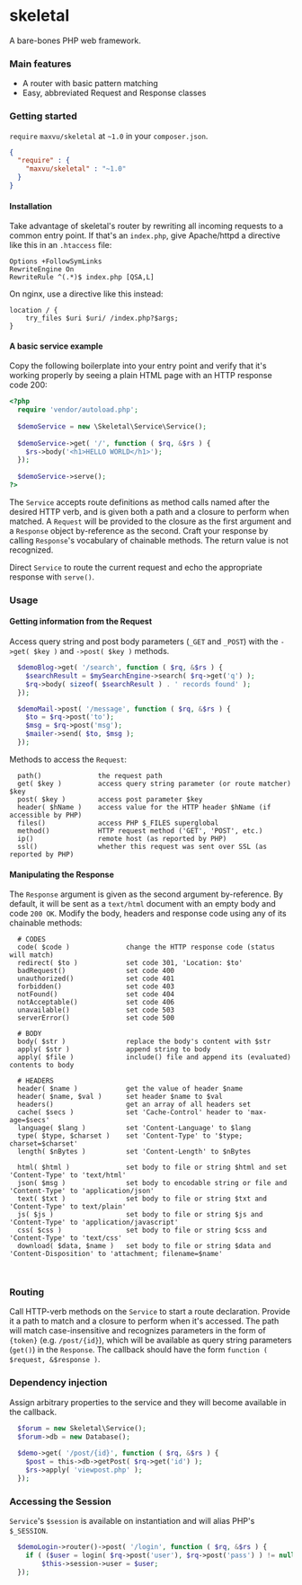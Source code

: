 # skeletal

A bare-bones PHP web framework. 

### Main features

* A router with basic pattern matching
* Easy, abbreviated Request and Response classes

### Getting started

`require` `maxvu/skeletal` at `~1.0` in your `composer.json`.

```json
{
  "require" : {
    "maxvu/skeletal" : "~1.0"
  }
}
```

#### Installation

Take advantage of skeletal's router by rewriting all incoming requests to a common entry point. If that's an `index.php`, give Apache/httpd a directive like this in an `.htaccess` file:

```
Options +FollowSymLinks
RewriteEngine On
RewriteRule ^(.*)$ index.php [QSA,L]
```

On nginx, use a directive like this instead:
```
location / {
    try_files $uri $uri/ /index.php?$args;
}
```

#### A basic service example

Copy the following boilerplate into your entry point and verify that it's working properly by seeing a plain HTML page with an HTTP response code 200:

```php
<?php
  require 'vendor/autoload.php';
  
  $demoService = new \Skeletal\Service\Service();
  
  $demoService->get( '/', function ( $rq, &$rs ) {
    $rs->body('<h1>HELLO WORLD</h1>');
  });
  
  $demoService->serve();
?>
```

The `Service` accepts route definitions as method calls named after the desired HTTP verb, and is given both a path and a closure to perform when matched. A `Request` will be provided to the closure as the first argument and a `Response` object by-reference as the second. Craft your response by calling `Response`'s vocabulary of chainable methods. The return value is not recognized.

Direct `Service` to route the current request and echo the appropriate response with `serve()`.

### Usage

#### Getting information from the Request

Access query string and post body parameters (`_GET` and `_POST`) with the `->get( $key )` and `->post( $key )` methods.

```php
  $demoBlog->get( '/search', function ( $rq, &$rs ) {
    $searchResult = $mySearchEngine->search( $rq->get('q') );
    $rq->body( sizeof( $searchResult ) . ' records found' );
  });
```

```php
  $demoMail->post( '/message', function ( $rq, &$rs ) {
    $to = $rq->post('to');
    $msg = $rq->post('msg');
    $mailer->send( $to, $msg );
  });
```

Methods to access the `Request`:

```
  path()              the request path 
  get( $key )         access query string parameter (or route matcher) $key
  post( $key )        access post parameter $key 
  header( $hName )    access value for the HTTP header $hName (if accessible by PHP)
  files()             access PHP $_FILES superglobal
  method()            HTTP request method ('GET', 'POST', etc.)
  ip()                remote host (as reported by PHP)
  ssl()               whether this request was sent over SSL (as reported by PHP)
```


#### Manipulating the Response

The `Response` argument is given as the second argument by-reference. By default, it will be sent as a `text/html` document with an empty body and code `200 OK`. Modify the body, headers and response code using any of its chainable methods:

```
  # CODES
  code( $code )              change the HTTP response code (status will match)
  redirect( $to )            set code 301, 'Location: $to'
  badRequest()               set code 400
  unauthorized()             set code 401
  forbidden()                set code 403
  notFound()                 set code 404
  notAcceptable()            set code 406
  unavailable()              set code 503
  serverError()              set code 500
  
  # BODY
  body( $str )               replace the body's content with $str
  apply( $str )              append string to body
  apply( $file )             include() file and append its (evaluated) contents to body
  
  # HEADERS
  header( $name )            get the value of header $name
  header( $name, $val )      set header $name to $val
  headers()                  get an array of all headers set
  cache( $secs )             set 'Cache-Control' header to 'max-age=$secs'
  language( $lang )          set 'Content-Language' to $lang
  type( $type, $charset )    set 'Content-Type' to '$type; charset=$charset'
  length( $nBytes )          set 'Content-Length' to $nBytes
  
  html( $html )              set body to file or string $html and set 'Content-Type' to 'text/html'
  json( $msg )               set body to encodable string or file and 'Content-Type' to 'application/json'
  text( $txt )               set body to file or string $txt and 'Content-Type' to text/plain'
  js( $js )                  set body to file or string $js and 'Content-Type' to 'application/javascript'
  css( $css )                set body to file or string $css and 'Content-Type' to 'text/css'
  download( $data, $name )   set body to file or string $data and 'Content-Disposition' to 'attachment; filename=$name'
    
  
```

### Routing
Call HTTP-verb methods on the `Service` to start a route declaration. Provide it a path to match and a closure to perform when it's accessed. The path will match case-insensitive and recognizes parameters in the form of `{token}` (e.g. `/post/{id}`), which will be available as query string parameters (`get()`) in the `Response`. The callback should have the form `function ( $request, &$response )`.

### Dependency injection

Assign arbitrary properties to the service and they will become available in the callback.

```php
  $forum = new Skeletal\Service();
  $forum->db = new Database();
  
  $demo->get( '/post/{id}', function ( $rq, &$rs ) {
    $post = this->db->getPost( $rq->get('id') );
    $rs->apply( 'viewpost.php' );
  });
```

### Accessing the Session

`Service`'s `$session` is available on instantiation and will alias PHP's `$_SESSION`.

```php
  $demoLogin->router()->post( '/login', function ( $rq, &$rs ) {
    if ( ($user = login( $rq->post('user'), $rq->post('pass') ) != null ) )
        $this->session->user = $user;
  });
```


